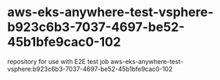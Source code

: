 # aws-eks-anywhere-test-vsphere-b923c6b3-7037-4697-be52-45b1bfe9cac0-102
repository for use with E2E test job aws-eks-anywhere-test-vsphere:b923c6b3-7037-4697-be52-45b1bfe9cac0-102

